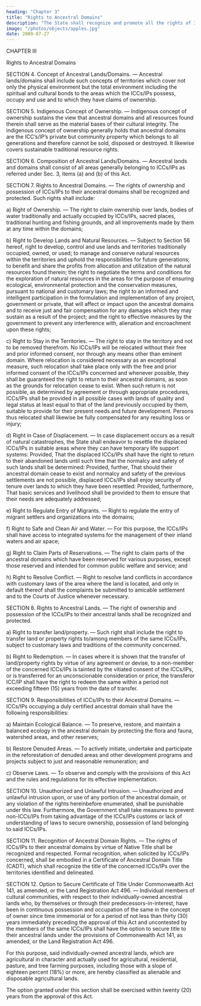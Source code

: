 ```yaml
---
heading: "Chapter 3"
title: "Rights to Ancestral Domains"
description: "The State shall recognize and promote all the rights of Indigenous Cultural Communities/Indigenous Peoples (ICCs/IPs) hereunder enumerated within the framework of the Constitution"
image: "/photos/objects/apples.jpg"
date: 2009-07-27
---
```



CHAPTER III

Rights to Ancestral Domains

SECTION 4.            Concept of Ancestral Lands/Domains. — Ancestral lands/domains shall include such concepts of territories which cover not only the physical environment but the total environment including the spiritual and cultural bonds to the areas which the ICCs/IPs possess, occupy and use and to which they have claims of ownership.

SECTION 5.            Indigenous Concept of Ownership. — Indigenous concept of ownership sustains the view that ancestral domains and all resources found therein shall serve as the material bases of their cultural integrity. The indigenous concept of ownership generally holds that ancestral domains are the ICC’s/IP’s private but community property which belongs to all generations and therefore cannot be sold, disposed or destroyed. It likewise covers sustainable traditional resource rights.

SECTION 6.            Composition of Ancestral Lands/Domains. — Ancestral lands and domains shall consist of all areas generally belonging to ICCs/IPs as referred under Sec. 3, items (a) and (b) of this Act.

SECTION 7.            Rights to Ancestral Domains. — The rights of ownership and possession of ICCs/IPs to their ancestral domains shall be recognized and protected. Such rights shall include:

a)              Right of Ownership. — The right to claim ownership over lands, bodies of water traditionally and actually occupied by ICCs/IPs, sacred places, traditional hunting and fishing grounds, and all improvements made by them at any time within the domains;

b)              Right to Develop Lands and Natural Resources. — Subject to Section 56 hereof, right to develop, control and use lands and territories traditionally occupied, owned, or used; to manage and conserve natural resources within the territories and uphold the responsibilities for future generations; to benefit and share the profits from allocation and utilization of the natural resources found therein; the right to negotiate the terms and conditions for the exploration of natural resources in the areas for the purpose of ensuring ecological, environmental protection and the conservation measures, pursuant to national and customary laws; the right to an informed and intelligent participation in the formulation and implementation of any project, government or private, that will affect or impact upon the ancestral domains and to receive just and fair compensation for any damages which they may sustain as a result of the project; and the right to effective measures by the government to prevent any interference with, alienation and encroachment upon these rights;

c)              Right to Stay in the Territories. — The right to stay in the territory and not to be removed therefrom. No ICCs/IPs will be relocated without their free and prior informed consent, nor through any means other than eminent domain. Where relocation is considered necessary as an exceptional measure, such relocation shall take place only with the free and prior informed consent of the ICCs/IPs concerned and whenever possible, they shall be guaranteed the right to return to their ancestral domains, as soon as the grounds for relocation cease to exist. When such return is not possible, as determined by agreement or through appropriate procedures, ICCs/IPs shall be provided in all possible cases with lands of quality and legal status at least equal to that of the land previously occupied by them, suitable to provide for their present needs and future development. Persons thus relocated shall likewise be fully compensated for any resulting loss or injury;

d)              Right in Case of Displacement. — In case displacement occurs as a result of natural catastrophes, the State shall endeavor to resettle the displaced ICCs/IPs in suitable areas where they can have temporary life support systems: Provided, That the displaced ICCs/IPs shall have the right to return to their abandoned lands until such time that the normalcy and safety of such lands shall be determined: Provided, further, That should their ancestral domain cease to exist and normalcy and safety of the previous settlements are not possible, displaced ICCs/IPs shall enjoy security of tenure over lands to which they have been resettled: Provided, furthermore, That basic services and livelihood shall be provided to them to ensure that their needs are adequately addressed;

e)              Right to Regulate Entry of Migrants. — Right to regulate the entry of migrant settlers and organizations into the domains;

f)               Right to Safe and Clean Air and Water. — For this purpose, the ICCs/IPs shall have access to integrated systems for the management of their inland waters and air space;

g)              Right to Claim Parts of Reservations. — The right to claim parts of the ancestral domains which have been reserved for various purposes, except those reserved and intended for common public welfare and service; and

h)              Right to Resolve Conflict. — Right to resolve land conflicts in accordance with customary laws of the area where the land is located, and only in default thereof shall the complaints be submitted to amicable settlement and to the Courts of Justice whenever necessary.

SECTION 8.            Rights to Ancestral Lands. — The right of ownership and possession of the ICCs/IPs to their ancestral lands shall be recognized and protected.

a)              Right to transfer land/property. — Such right shall include the right to transfer land or property rights to/among members of the same ICCs/IPs, subject to customary laws and traditions of the community concerned.

b)              Right to Redemption. — In cases where it is shown that the transfer of land/property rights by virtue of any agreement or devise, to a non-member of the concerned ICCs/IPs is tainted by the vitiated consent of the ICCs/IPs, or is transferred for an unconscionable consideration or price, the transferor ICC/IP shall have the right to redeem the same within a period not exceeding fifteen (15) years from the date of transfer.

SECTION 9.            Responsibilities of ICCs/IPs to their Ancestral Domains. — ICCs/IPs occupying a duly certified ancestral domain shall have the following responsibilities:

a)              Maintain Ecological Balance. — To preserve, restore, and maintain a balanced ecology in the ancestral domain by protecting the flora and fauna, watershed areas, and other reserves;

b)              Restore Denuded Areas. — To actively initiate, undertake and participate in the reforestation of denuded areas and other development programs and projects subject to just and reasonable remuneration; and

c)              Observe Laws. — To observe and comply with the provisions of this Act and the rules and regulations for its effective implementation.

SECTION 10.         Unauthorized and Unlawful Intrusion. — Unauthorized and unlawful intrusion upon, or use of any portion of the ancestral domain, or any violation of the rights hereinbefore enumerated, shall be punishable under this law. Furthermore, the Government shall take measures to prevent non-ICCs/IPs from taking advantage of the ICCs/IPs customs or lack of understanding of laws to secure ownership, possession of land belonging to said ICCs/IPs.

SECTION 11.         Recognition of Ancestral Domain Rights. — The rights of ICCs/IPs to their ancestral domains by virtue of Native Title shall be recognized and respected. Formal recognition, when solicited by ICCs/IPs concerned, shall be embodied in a Certificate of Ancestral Domain Title (CADT), which shall recognize the title of the concerned ICCs/IPs over the territories identified and delineated.

SECTION 12.         Option to Secure Certificate of Title Under Commonwealth Act 141, as amended, or the Land Registration Act 496. — Individual members of cultural communities, with respect to their individually-owned ancestral lands who, by themselves or through their predecessors-in-interest, have been in continuous possession and occupation of the same in the concept of owner since time immemorial or for a period of not less than thirty (30) years immediately preceding the approval of this Act and uncontested by the members of the same ICCs/IPs shall have the option to secure title to their ancestral lands under the provisions of Commonwealth Act 141, as amended, or the Land Registration Act 496.

For this purpose, said individually-owned ancestral lands, which are agricultural in character and actually used for agricultural, residential, pasture, and tree farming purposes, including those with a slope of eighteen percent (18%) or more, are hereby classified as alienable and disposable agricultural lands.

The option granted under this section shall be exercised within twenty (20) years from the approval of this Act.
